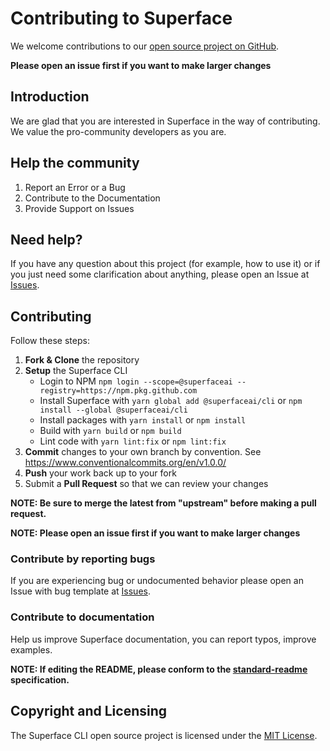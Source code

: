 # Contributing to Superface

We welcome contributions to our [open source project on GitHub](https://github.com/superfaceai/language-client-vscode).

**Please open an issue first if you want to make larger changes**

## Introduction

We are glad that you are interested in Superface in the way of contributing. We value the pro-community developers as you are.

## Help the community

1) Report an Error or a Bug
2) Contribute to the Documentation
3) Provide Support on Issues

## Need help?

If you have any question about this project (for example, how to use it) or if you just need some clarification about anything, please open an Issue at [Issues](https://github.com/superfaceai/language-client-vscode/issues).

## Contributing

Follow these steps:

1. **Fork & Clone** the repository  
2. **Setup** the Superface CLI
   - Login to NPM `npm login --scope=@superfaceai --registry=https://npm.pkg.github.com`  
   - Install Superface with `yarn global add @superfaceai/cli` or `npm install --global @superfaceai/cli`
   - Install packages with `yarn install` or `npm install`
   - Build with `yarn build` or `npm build`
   - Lint code with `yarn lint:fix` or `npm lint:fix`
3. **Commit** changes to your own branch by convention. See https://www.conventionalcommits.org/en/v1.0.0/
4. **Push** your work back up to your fork
5. Submit a **Pull Request** so that we can review your changes

**NOTE: Be sure to merge the latest from "upstream" before making a pull request.**

**NOTE: Please open an issue first if you want to make larger changes**

### Contribute by reporting bugs

If you are experiencing bug or undocumented behavior please open an Issue with bug template at [Issues](https://github.com/superfaceai/language-client-vscode/issues).

### Contribute to documentation

Help us improve Superface documentation, you can report typos, improve examples.

**NOTE: If editing the README, please conform to the [standard-readme](https://github.com/RichardLitt/standard-readme) specification.**

## Copyright and Licensing

The Superface CLI open source project is licensed under the [MIT License](LICENSE).
